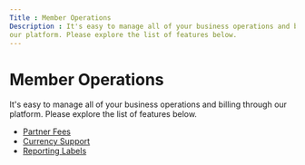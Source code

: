 ```yaml
---
Title : Member Operations
Description : It's easy to manage all of your business operations and billing through
our platform. Please explore the list of features below.
---
```



# Member Operations



It's easy to manage all of your business operations and billing through
our platform. Please explore the list of features below.

- <a href="partner-fees.md" class="xref">Partner Fees</a>
- <a href="currency-support.md" class="xref">Currency Support</a>
- <a href="reporting-labels.md" class="xref">Reporting Labels</a>





